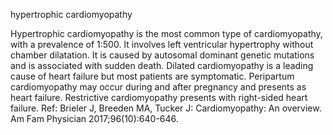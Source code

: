 hypertrophic cardiomyopathy

Hypertrophic cardiomyopathy is the most common type of cardiomyopathy, with a prevalence of 1:500.
It involves left ventricular hypertrophy without chamber dilatation. It is caused by autosomal dominant
genetic mutations and is associated with sudden death. Dilated cardiomyopathy is a leading cause of heart
failure but most patients are symptomatic. Peripartum cardiomyopathy may occur during and after
pregnancy and presents as heart failure. Restrictive cardiomyopathy presents with right-sided heart failure.
Ref: Brieler J, Breeden MA, Tucker J: Cardiomyopathy: An overview. Am Fam Physician 2017;96(10):640-646.